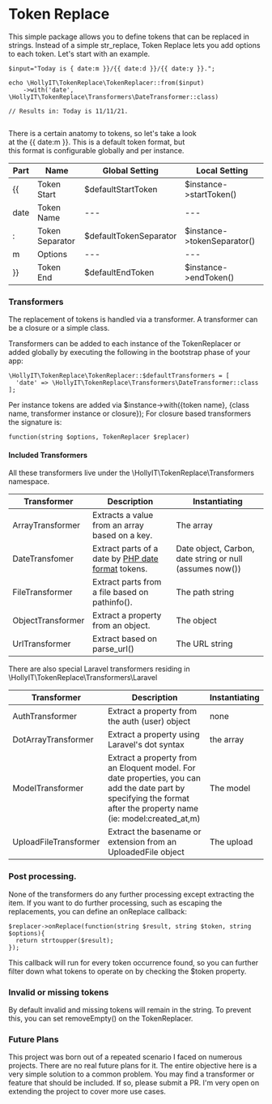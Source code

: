 
# Token Replace

This simple package allows you to define tokens that can be replaced in strings. Instead of a simple str_replace, Token Replace lets you add options to each token. Let's start with an example.


```  
$input="Today is { date:m }}/{{ date:d }}/{{ date:y }}.";  
  
echo \HollyIT\TokenReplace\TokenReplacer::from($input)  
    ->with('date',  \HollyIT\TokenReplace\Transformers\DateTransformer::class)  
      
// Results in: Today is 11/11/21.      
  
```  

There is a certain anatomy to tokens, so let's take a look  
at the {{ date:m }}. This is a default token format, but  
this format is configurable globally and per instance.

| Part |  Name | Global Setting  | Local Setting
|--|--|--|--|
| {{ | Token Start | $defaultStartToken | $instance->startToken() |
| date | Token Name | --- |--- |
| : | Token Separator | $defaultTokenSeparator | $instance->tokenSeparator() |
| m | Options | --- | --- |
| }} | Token End | $defaultEndToken | $instance->endToken() |

### Transformers

The replacement of tokens is handled via a transformer. A transformer can be a closure or a simple class.

Transformers can be added to each instance of the TokenReplacer or added globally by executing the following
in the bootstrap phase of your app:

```
\HollyIT\TokenReplace\TokenReplacer::$defaultTransformers = [  
  'date' => \HollyIT\TokenReplace\Transformers\DateTransformer::class  
];
```
Per instance tokens are added via $instance->with({token name}, {class name, transformer instance or closure}); For closure based transformers the signature is:

```
function(string $options, TokenReplacer $replacer)
``` 

#### Included Transformers
All these transformers live under the \HollyIT\TokenReplace\Transformers namespace.

| Transformer | Description | Instantiating |
| --- | --- | -- |
| ArrayTransformer | Extracts a value from an array based on a key.| The array |
| DateTransfomer | Extract parts of a date by [PHP date format](https://www.php.net/manual/en/datetime.format.php) tokens. | Date object, Carbon, date string or null (assumes now()) |
|FileTransformer | Extract parts from a file based on pathinfo(). | The path string |
| ObjectTransformer| Extract a property from an object. | The object |
|UrlTransformer | Extract based on parse_url() | The URL string |

There are also special Laravel transformers residing in \HollyIT\TokenReplace\Transformers\Laravel

| Transformer | Description | Instantiating |
| --- | --- | -- |
| AuthTransformer | Extract a property from the auth (user) object | none |
| DotArrayTransformer | Extract a property using Laravel's dot syntax | the array |
| ModelTransformer | Extract a property from an Eloquent model. For date properties, you can add the date part by specifying the format after the property name (ie: model:created_at,m) | The model |
| UploadFileTransformer | Extract the basename or extension from an UploadedFile object | The upload |

### Post processing.
None of the transformers do any further processing except extracting the item. If you want to do further processing, such as escaping the replacements, you can define an onReplace callback:
```
$replacer->onReplace(function(string $result, string $token, string $options){  
  return strtoupper($result);  
});
```
This callback will run for every token occurrence found, so you can further filter down what tokens
to operate on by checking the $token property.

### Invalid or missing tokens
By default invalid and missing tokens will remain in the string. To prevent this, you can set removeEmpty() on the TokenReplacer.

### Future Plans

This project was born out of a repeated scenario I faced on numerous projects. There are no real future plans for it. The entire objective here is a very simple solution to a common problem. You may find a transformer or feature that should be included. If so, please submit a PR. I'm very open on extending the project to cover more use cases.
